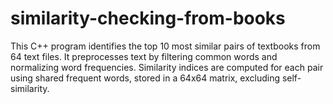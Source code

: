 # similarity-checking-from-books
This C++ program identifies the top 10 most similar pairs of textbooks from 64 text files. It preprocesses text by filtering common words and normalizing word frequencies. Similarity indices are computed for each pair using shared frequent words, stored in a 64x64 matrix, excluding self-similarity.
